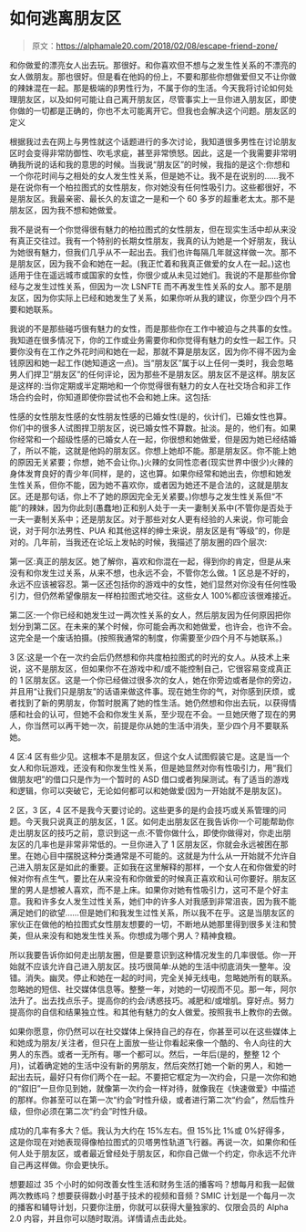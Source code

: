 # 如何逃离朋友区

> 原文：<https://alphamale20.com/2018/02/08/escape-friend-zone/>

和你做爱的漂亮女人出去玩。那很好。和你喜欢但不想与之发生性关系的不漂亮的女人做朋友。那也很好。但是看在他妈的份上，不要和那些你想做爱但又不让你做的辣妹混在一起。那是极端的β男性行为，不属于你的生活。今天我将讨论如何处理朋友区，以及如何可能让自己离开朋友区，尽管事实上一旦你进入朋友区，即使你做的一切都是正确的，你也不太可能离开它。但我也会解决这个问题。朋友区的定义

根据我过去在网上与男性就这个话题进行的多次讨论，我知道很多男性在讨论朋友区时会变得非常防御性、吹毛求疵，甚至非常愤怒。因此，这是一个我需要非常明确我所说的话和我的意思的时候。当我说“朋友区”的时候，我指的是这个:你想和一个你花时间与之相处的女人发生性关系，但是她不让。我不是在说别的……我不是在说你有一个柏拉图式的女性朋友，你对她没有任何性吸引力。这些都很好，不是朋友区。我最亲密、最长久的友谊之一是和一个 60 多岁的超重老太太。那不是朋友区，因为我不想和她做爱。

我不是说有一个你觉得很有魅力的柏拉图式的女性朋友，但在现实生活中却从来没有真正交往过。我有一个特别的长期女性朋友，我真的认为她是一个好朋友，我认为她很有魅力，但我们几乎从不一起出去。我们也许每隔几年就这样做一次。那不是朋友区，因为我不会和她在一起。(我正忙着和我真正做爱的女人在一起。)这也适用于住在遥远城市或国家的女性，你很少或从未见过她们。我说的不是那些你曾经与之发生过性关系，但因为一次 LSNFTE 而不再发生性关系的女人。那不是朋友区，因为你实际上已经和她发生了关系，如果你听从我的建议，你至少四个月不要和她联系。

我说的不是那些碰巧很有魅力的女性，而是那些你在工作中被迫与之共事的女性。我知道在很多情况下，你的工作或业务需要你和你觉得有魅力的女性一起工作。只要你没有在工作之外花时间和她在一起，那就不算是朋友区，因为你不得不因为金钱原因和她一起工作(她知道这一点)。当“朋友区”属于以上任何一类时，我会忽略男人们捍卫“朋友区”的任何评论，因为那些不是朋友区。朋友区不是这样。朋友区是这样的:当你定期或半定期地和一个你觉得很有魅力的女人在社交场合和非工作场合约会时，你知道即使你尝试也不会和她上床。这包括:

性感的女性朋友性感的女性朋友性感的已婚女性(是的，伙计们，已婚女性也算。你们中的很多人试图捍卫朋友区，说已婚女性不算数。扯淡。是的，他们有。如果你经常和一个超级性感的已婚女人在一起，你很想和她做爱，但是因为她已经结婚了，所以不能，这就是他妈的朋友区。你想上她却不能。那是朋友区。你不能上她的原因无关紧要；你想，她不会让你。)火辣的女同性恋者(现实世界中很少)火辣的身体发育良好的青少年(同样，是的，这也算。如果你经常和她出去，你想和她发生性关系，但你不能，因为她不喜欢你，或者因为她还不是合法的，这就是朋友区。还是那句话，你上不了她的原因完全无关紧要。)你想与之发生性关系但“不能”的辣妹，因为你此刻(愚蠢地)正和别人处于一夫一妻制关系中(不管你是否处于一夫一妻制关系中；还是朋友区。对于那些对女人更有经验的人来说，你可能会说，对于阿尔法男性、PUA 和其他这样的绅士来说，朋友区是有“等级”的，你是对的。几年前，当我还在论坛上发帖的时候，我描述了朋友圈的四个层次:

第一区:真正的朋友区。她了解你，喜欢和你混在一起，得到你的肯定，但是从来没有和你发生过关系，从来不想，也永远不会，不管你怎么做。1 区总是不好的，永远不应该被容忍。第一区还包括你的游戏中的女性，她们显然对你没有任何性吸引力，但仍然希望像朋友一样柏拉图式地交往。这些女人 100%都应该很难接近。

第二区:一个你已经和她发生过一两次性关系的女人，然后朋友因为任何原因把你划分到第二区。在未来的某个时候，你可能会再次和她做爱，也许会，也许不会。这完全是一个废话拍摄。(按照我通常的制度，你需要至少四个月不与她联系。)

3 区:这是一个在一次约会后仍然想和你共度柏拉图式的时光的女人。从技术上来说，这不是朋友区，但如果你不在游戏中和/或不能控制自己，它很容易变成真正的 1 区朋友区。这是一个你已经做过很多次的女人，她在你旁边或者是你的旁边，并且用“让我们只是朋友”的话语来做这件事。现在她生你的气，对你感到厌烦，或者找到了新的男朋友，你暂时脱离了她的性生活。她仍然想和你出去玩，以获得情感和社会的认可，但她不会和你发生关系，至少现在不会。一旦她厌倦了现在的男人，你当然可以再干她一次，前提是你从她的生活中消失，至少四个月不要联系她。

4 区:4 区有些少见。这根本不是朋友区，但这个女人试图假装它是。这是当一个女人和你玩游戏，还没有和你发生性关系，但是她显然对你有性吸引力，用“我们做朋友吧”的借口只是作为一个暂时的 ASD 借口或者狗屎测试。有了适当的游戏和逻辑，你可以突破它，无论如何都可以和她做爱(因为一开始就不是朋友区)。

2 区，3 区，4 区不是我今天要讨论的。这些更多的是约会技巧或关系管理的问题。今天我只说真正的朋友区，1 区。如何走出朋友区在我告诉你一个可能帮助你走出朋友区的技巧之前，意识到这一点:不管你做什么，即使你做得对，你走出朋友区的几率也是非常非常低的。一旦你进入了 1 区朋友区，你就会永远被困在那里。在她心目中摆脱这种分类通常是不可能的。这就是为什么从一开始就不允许自己进入朋友区是如此的重要。正如我在这里解释的那样，一个女人在和你做爱的时候对你有点生气，要比在从来没有和你做爱的时候真正喜欢和认可你要好。朋友区里的男人是想被人喜欢，而不是上床。如果你对她有性吸引力，这可不是个好主意。我和许多女人发生过性关系，她们中的许多人对我感到非常沮丧，因为我不能满足她们的欲望……但是她们和我发生过性关系，所以我不在乎。这是当朋友区的家伙正在做他的柏拉图式女性朋友想要的一切，不断地从她那里得到很多关注和赞美，但从来没有和她发生性关系。你想成为哪个男人？精神食粮。

所以我要告诉你如何走出朋友圈，但是要意识到这种情况发生的几率很低。你一开始就不应该允许自己进入朋友区。技巧很简单:从她的生活中彻底消失一整年。没错。消失。幽灵。停止和她在一起的时间，完全关掉无线电，忽略她所有的联系。忽略她的短信、社交媒体信息等。整整一年，对她的一切视而不见。那一年，阿尔法升了。出去找点乐子。提高你的约会/诱惑技巧。减肥和/或增肌。穿好点。努力提高你的自信和结果独立性。和其他有魅力的女人做爱。按照我书上教你的去做。

如果你愿意，你仍然可以在社交媒体上保持自己的存在，你甚至可以在这些媒体上和她成为朋友/关注者，但只在上面放一些让你看起来像一个酷的、令人向往的大男人的东西。或者一无所有。哪一个都可以。然后，一年后(是的，整整 12 个月)，试着确定她的生活中没有新的男朋友，然后突然打她一个新的男人，和她一起出去玩，最好只有你们两个在一起。不要把它框定为一次约会，只是一次你和她的“叙旧”一旦你见到她，就像第一次约会一样对待，就像我在《快速做爱》中描述的那样。你甚至可以在第一次“约会”时性升级，或者进行第二次“约会”，然后性升级，但你必须在第二次“约会”时性升级。

成功的几率有多大？低。我认为大约在 15%左右。但 15%比 1%或 0%好得多，这是你现在对她表现得像柏拉图式的贝塔男性轨道飞行器。再说一次，如果你和任何人处于朋友区，或者最近曾经处于朋友区，和你自己做一个约定，你永远不允许自己再这样做。你会更快乐。

想要超过 35 个小时的如何改善女性生活和财务生活的播客吗？想每月和我一起做两次教练吗？想要获得数小时基于技术的视频和音频？SMIC 计划是一个每月一次的播客和辅导计划，只要你注册，你就可以获得大量独家的、仅限会员的 Alpha 2.0 内容，并且你可以随时取消。详情请点击此处。